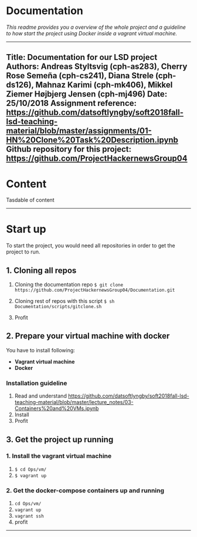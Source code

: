 # Documentation
*This readme provides you a overview of the whole project and a guideline to how start the project using Docker inside a vagrant virtual machine.* 

---
**Title**: Documentation for our LSD project
**Authors**: Andreas Styltsvig (cph-as283), Cherry Rose Semeña (cph-cs241), Diana Strele (cph-ds126), Mahnaz Karimi (cph-mk406), Mikkel Ziemer Højbjerg Jensen (cph-mj496)
**Date**: 25/10/2018
**Assignment reference**: https://github.com/datsoftlyngby/soft2018fall-lsd-teaching-material/blob/master/assignments/01-HN%20Clone%20Task%20Description.ipynb
**Github repository for this project**: https://github.com/ProjectHackernewsGroup04
---

# Content

Tasdable of content

---

# Start up

To start the project, you would need all repositories in order to get the project to run.

## 1. Cloning all repos

1. Cloning the documentation repo
`$ git clone https://github.com/ProjectHackernewsGroup04/Documentation.git`

2. Cloning rest of repos with this script
`$ sh Documentation/scripts/gitclone.sh`

3. Profit

## 2. Prepare your virtual machine with docker

You have to install following:
* **Vagrant virtual machine**
* **Docker**

### Installation guideline

1. Read and understand
https://github.com/datsoftlyngby/soft2018fall-lsd-teaching-material/blob/master/lecture_notes/03-Containers%20and%20VMs.ipynb
2. Install 
3. Profit

## 3. Get the project up running

### 1. Install the vagrant virtual machine
1. `$ cd Ops/vm/`
2. `$ vagrant up`

### 2. Get the docker-compose containers up and running
1. `cd Ops/vm/`
2. `vagrant up`
3. `vagrant ssh`
4. profit


---
